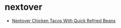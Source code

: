 # nextover

 * [Nextover Chicken Tacos With Quick Refried Beans](../index/n/nextover-chicken-tacos-with-quick-refried-beans.json)
